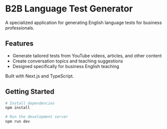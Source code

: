 # B2B Language Test Generator

A specialized application for generating English language tests for business professionals.

## Features

- Generate tailored tests from YouTube videos, articles, and other content
- Create conversation topics and teaching suggestions
- Designed specifically for business English teaching

Built with Next.js and TypeScript.

## Getting Started

```bash
# Install dependencies
npm install

# Run the development server
npm run dev
```